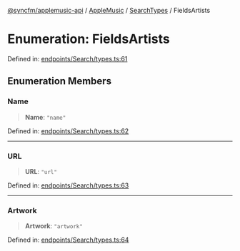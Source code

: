 [@syncfm/applemusic-api](../../../../../../globals.md) / [AppleMusic](../../../index.md) / [SearchTypes](../index.md) / FieldsArtists

# Enumeration: FieldsArtists

Defined in: [endpoints/Search/types.ts:61](https://github.com/sync-fm/applemusic-api/blob/a6a8471d4d51a41f6bd8af9d95c8abf0126e10f4/src/endpoints/Search/types.ts#L61)

## Enumeration Members

### Name

> **Name**: `"name"`

Defined in: [endpoints/Search/types.ts:62](https://github.com/sync-fm/applemusic-api/blob/a6a8471d4d51a41f6bd8af9d95c8abf0126e10f4/src/endpoints/Search/types.ts#L62)

***

### URL

> **URL**: `"url"`

Defined in: [endpoints/Search/types.ts:63](https://github.com/sync-fm/applemusic-api/blob/a6a8471d4d51a41f6bd8af9d95c8abf0126e10f4/src/endpoints/Search/types.ts#L63)

***

### Artwork

> **Artwork**: `"artwork"`

Defined in: [endpoints/Search/types.ts:64](https://github.com/sync-fm/applemusic-api/blob/a6a8471d4d51a41f6bd8af9d95c8abf0126e10f4/src/endpoints/Search/types.ts#L64)
